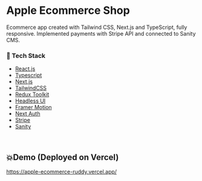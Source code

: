 # Apple Ecommerce Shop

Ecommerce app created with Tailwind CSS, Next.js and TypeScript, fully responsive.
Implemented payments with Stripe API and connected to Sanity CMS.


### :space_invader: Tech Stack


  <ul>
    <li><a href="https://reactjs.org/">React.js</a></li>
    <li><a href="https://#/">Typescript</a></li>
    <li><a href="https://nextjs.org/">Next.js</a></li>
    <li><a href="https://tailwindcss.com/">TailwindCSS</a></li>
    <li><a href="https://redux-toolkit.js.org/">Redux Toolkit</a></li>
    <li><a href="https://headlessui.com/">Headless UI</a></li>
    <li><a href="https://www.framer.com/motion/">Framer Motion</a></li>
    <li><a href="https://next-auth.js.org/">Next Auth</a></li>
    <li><a href="https://stripe.com/docs/api">Stripe</a></li>
    <li><a href="https://www.sanity.io/">Sanity</a></li>
  </ul>

<br />

## 💥Demo (Deployed on Vercel)
https://apple-ecommerce-ruddy.vercel.app/
